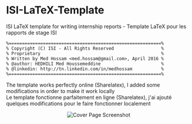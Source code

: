 # ISI-LaTeX-Template
ISI LaTeX template for writing internship reports - Template LaTeX pour les rapports de stage ISI
```
%==========================================================%  
% Copyright (C) ISI - All Rights Reserved                  %  
% Proprietary                                              %  
% Written by Med Hossam <med.hossam@gmail.com>, April 2016 %  
% @author: HEDHILI Med Houssemeddine                       %  
% @linkedin: http://tn.linkedin.com/in/medhossam           %  
%==========================================================%  
```
The template works perfectly online (Sharelatex), I added some modifications in order to make it work locally  
Le template fonctionne parfaitement en ligne (Sharelatex), j'ai ajouté quelques modifications pour le faire fonctionner localement
<p align="center">
  <img src="https://raw.githubusercontent.com/stoufa/ISI-LaTeX-Template/master/cover_page_screenshot.PNG" alt="Cover Page Screenshot"/>
</p>
